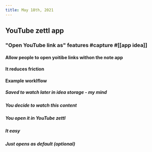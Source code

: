 ```yaml
---
title: May 18th, 2021
---
```


## YouTube zettl app
### "Open YouTube link as" features #capture #[[app idea]]
#### Allow people to open yoitibe links withon the note app
#### It reduces friction
#### Example worklflow
##### Saved to watch later in idea storage - my mind
##### You decide to watch this content
##### You open it in YouTube zettl
##### It easy
##### Just opens as default (optional)

